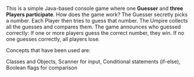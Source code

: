 This is a simple Java-based console game where one **Guesser** and **three Players participate**.
How does the game work?
The Guesser secretly picks a number.
Each Player then tries to guess that number.
The Umpire collects all the guesses and compares them.
The game announces who guessed correctly:
If one or more players guess the correct number, they win.
If no one guesses correctly, all players lose.

Concepts that have been used are:

Classes and Objects,
Scanner for input,
Conditional statements (if-else),
Boolean flags for comparison
